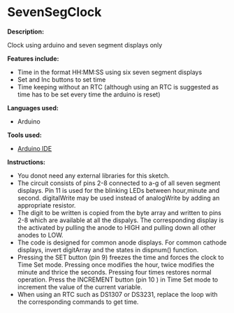 # SevenSegClock
<b>Description:</b>
<p>Clock using arduino and seven segment displays only</p>

<b>Features include:</b>
- Time in the format HH:MM:SS using six seven segment displays
- Set and Inc buttons to set time
- Time keeping without an RTC (although using an RTC is suggested as time has to be set every time the arduino is reset)

<b>Languages used:</b>
- Arduino

<b>Tools used:</b>
- <a href="https://www.arduino.cc/en/Main/Software/">Arduino IDE</a>

<b>Instructions:</b>
* You donot need any external libraries for this sketch.
* The circuit consists of pins 2-8 connected to a-g of all seven segment displays. Pin 11 is used for the blinking LEDs between hour,minute and second. digitalWrite may be used instead of analogWrite by adding an appropriate resistor.
* The digit to be written is copied from the byte array and written to pins 2-8 which are available at all the dispalys. The corresponding display is the activated by pulling the anode to HIGH and pulling down all other anodes to LOW.
* The code is designed for common anode displays. For common cathode displays, invert digitArray and the states in dispnum() function.
* Pressing the SET button (pin 9) freezes the time and forces the clock to Time Set mode. Pressing once modifies the hour, twice modifies the minute and thrice the seconds. Pressing four times restores normal operation. Press the INCREMENT button (pin 10 ) in  Time Set mode to increment the value of the current variable.
* When using an RTC such as DS1307 or DS3231, replace the loop with the corresponding commands to get time.
